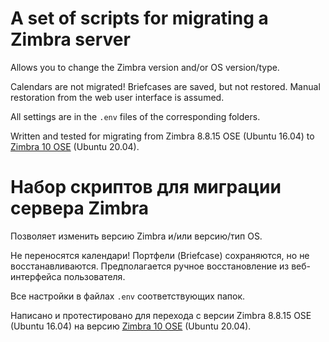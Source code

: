 # A set of scripts for migrating a Zimbra server

Allows you to change the Zimbra version and/or OS version/type.

Calendars are not migrated! Briefcases are saved, but not restored. Manual restoration from the web user interface is assumed.

All settings are in the `.env` files of the corresponding folders.

Written and tested for migrating from Zimbra 8.8.15 OSE (Ubuntu 16.04) to [Zimbra 10 OSE](https://zintalio.com) (Ubuntu 20.04).

# Набор скриптов для миграции сервера Zimbra
Позволяет изменить версию Zimbra и/или версию/тип OS.

Не переносятся календари! Портфели (Briefcase) сохраняются, но не восстанавливаются. Предполагается ручное восстановление из веб-интерфейса пользователя.

Все настройки в файлах `.env` соответствующих папок.

Написано и протестировано для перехода с версии Zimbra 8.8.15 OSE (Ubuntu 16.04) на версию [Zimbra 10 OSE](https://zintalio.com) (Ubuntu 20.04).

